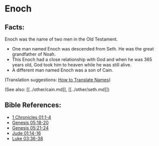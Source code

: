 # Enoch #

## Facts: ##

Enoch was the name of two men in the Old Testament.

* One man named Enoch was descended from Seth. He was the great grandfather of Noah.
* This Enoch had a close relationship with God and when he was 365 years old, God took him to heaven while he was still alive.
* A different man named Enoch was a son of Cain.

(Translation suggestions: [How to Translate Names](en/ta-vol1/translate/man/translate-names))

(See also: [[../other/cain.md]], [[../other/seth.md]])

## Bible References: ##

* [1 Chronicles 01:1-4](en/tn/1ch/help/01/01)
* [Genesis 05:18-20](en/tn/gen/help/05/18)
* [Genesis 05:21-24](en/tn/gen/help/05/21)
* [Jude 01:14-16](en/tn/jud/help/01/14)
* [Luke 03:36-38](en/tn/luk/help/03/36)